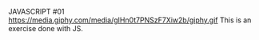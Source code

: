JAVASCRIPT #01
https://media.giphy.com/media/gIHn0t7PNSzF7Xiw2b/giphy.gif
This is an exercise done with JS.